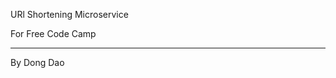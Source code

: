URl Shortening Microservice

For Free Code Camp
*****************************************
By Dong Dao
